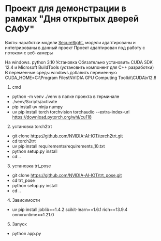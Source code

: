 # Проект для демонстрации в рамках "Дня открытых дверей САФУ"
Взяты наработки модели [SecureSight](https://github.com/Gerrux/securesight), модели адаптированы и интегрированы в данный проект
Проект адаптирован под работу с потоком с веб-камеры

На windows. 
python 3.10 Установка
Обязательно установить CUDA SDK 12.4 и Microsoft BuildTools (установить компонент для C++ разработки)
В переменные среды windows добавить переменную CUDA_HOME=C:\Program Files\NVIDIA GPU Computing Toolkit\CUDA\v12.8
1. cmd
- python -m venv ./venv в папке проекта в терминале
- ./venv/Scripts/activate
- pip install uv ninja numpy
- uv pip install torch torchvision torchaudio --extra-index-url https://download.pytorch.org/whl/cu118
2. установка torch2trt
- git clone https://github.com/NVIDIA-AI-IOT/torch2trt.git
- cd torch2trt
- uv pip install requirements/requirements_10.txt
- python setup.py install
- cd ..
3. установка trt_pose
- git clone https://github.com/NVIDIA-AI-IOT/trt_pose.git
- cd trt_pose
- python setup.py install
- cd ..
4. Зависимости
- uv pip install joblib==1.4.2 scikit-learn==1.6.1 rich==13.9.4 onnxruntime==1.21.0
5. Запуск
- python app.py
